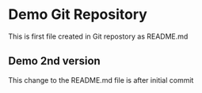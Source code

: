 # Demo Git Repository

This is first file created in Git repostory as README.md

## Demo 2nd version

This change to the README.md file is after initial commit

